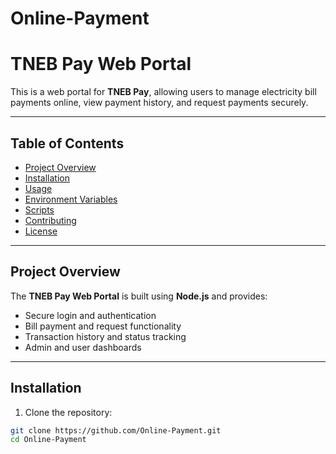 ﻿# Online-Payment


# TNEB Pay Web Portal

This is a web portal for **TNEB Pay**, allowing users to manage electricity bill payments online, view payment history, and request payments securely.

---

## Table of Contents
- [Project Overview](#project-overview)
- [Installation](#installation)
- [Usage](#usage)
- [Environment Variables](#environment-variables)
- [Scripts](#scripts)
- [Contributing](#contributing)
- [License](#license)

---

## Project Overview

The **TNEB Pay Web Portal** is built using **Node.js** and provides:

- Secure login and authentication  
- Bill payment and request functionality  
- Transaction history and status tracking  
- Admin and user dashboards  

---

## Installation

1. Clone the repository:
```bash
git clone https://github.com/Online-Payment.git
cd Online-Payment


